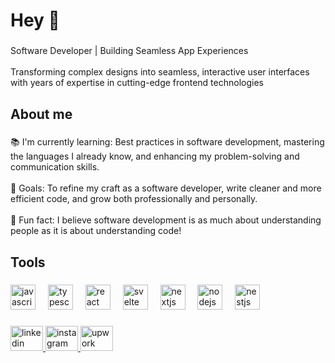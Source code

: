 <h1 align="left">Hey 👋</h1>

###

<p align="left">Software Developer | Building Seamless App Experiences<br><br>Transforming complex designs into seamless, interactive user interfaces with years of expertise in cutting-edge frontend technologies</p>

###

<h2 align="left">About me</h2>

###

<p align="left">📚 I'm currently learning: Best practices in software development, mastering the languages I already know, and enhancing my problem-solving and communication skills.<br><br>🎯 Goals: To refine my craft as a software developer, write cleaner and more efficient code, and grow both professionally and personally.<br><br>🎲 Fun fact: I believe software development is as much about understanding people as it is about understanding code!</p>

###

<h2 align="left">Tools</h2>

###

<div align="left">
  <img src="https://cdn.jsdelivr.net/gh/devicons/devicon/icons/javascript/javascript-original.svg" height="40" alt="javascript logo"  />
  <img width="12" />
  <img src="https://cdn.jsdelivr.net/gh/devicons/devicon/icons/typescript/typescript-original.svg" height="40" alt="typescript logo"  />
  <img width="12" />
  <img src="https://cdn.jsdelivr.net/gh/devicons/devicon/icons/react/react-original.svg" height="40" alt="react logo"  />
  <img width="12" />
  <img src="https://cdn.jsdelivr.net/gh/devicons/devicon/icons/svelte/svelte-original.svg" height="40" alt="svelte logo"  />
  <img width="12" />
  <img src="https://cdn.jsdelivr.net/gh/devicons/devicon/icons/nextjs/nextjs-original.svg" height="40" alt="nextjs logo"  />
  <img width="12" />
  <img src="https://cdn.jsdelivr.net/gh/devicons/devicon/icons/nodejs/nodejs-original.svg" height="40" alt="nodejs logo"  />
  <img width="12" />
  <img src="https://cdn.jsdelivr.net/gh/devicons/devicon/icons/nestjs/nestjs-original.svg" height="40" alt="nestjs logo"  />
</div>

###

<div align="left">
  <a href="https://www.linkedin.com/in/rajeevrajchal/" target="_blank">
    <img src="https://raw.githubusercontent.com/maurodesouza/profile-readme-generator/master/src/assets/icons/social/linkedin/default.svg" width="52" height="40" alt="linkedin logo"  />
  </a>
  <a href="https://www.instagram.com/dev.rajeev/" target="_blank">
    <img src="https://raw.githubusercontent.com/maurodesouza/profile-readme-generator/master/src/assets/icons/social/instagram/default.svg" width="52" height="40" alt="instagram logo"  />
  </a>
  <a href="https://www.upwork.com/freelancers/~01f0978587bed2e79c" target="_blank">
    <img src="https://w7.pngwing.com/pngs/257/806/png-transparent-upwork-freelancer-android-android-text-trademark-rectangle-thumbnail.png" width="52" height="40" alt="upwork logo"  />
  </a>
</div>

###
